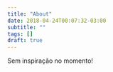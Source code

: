 ```yaml
---
title: "About"
date: 2018-04-24T00:07:32-03:00
subtitle: ""
tags: []
draft: true
---
```


Sem inspiração no momento!
